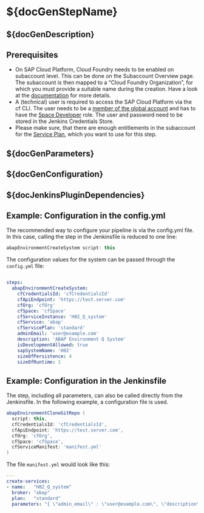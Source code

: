 # ${docGenStepName}

## ${docGenDescription}

## Prerequisites

- On SAP Cloud Platform, Cloud Foundry needs to be enabled on subaccount level. This can be done on the Subaccount Overview page. The subaccount is then mapped to a “Cloud Foundry Organization”, for which you must provide a suitable name during the creation. Have a look at the [documentation](https://help.sap.com/viewer/a96b1df8525f41f79484717368e30626/Cloud/en-US/dc18bac42270468d84b6c030a668e003.html) for more details.
- A (technical) user is required to access the SAP Cloud Platform via the cf CLI. The user needs to be a [member of the global account](https://help.sap.com/viewer/65de2977205c403bbc107264b8eccf4b/Cloud/en-US/4a0491330a164f5a873fa630c7f45f06.html) and has to have the [Space Developer](https://help.sap.com/viewer/a96b1df8525f41f79484717368e30626/Cloud/en-US/967fc4e2b1314cf7afc7d7043b53e566.html) role. The user and password need to be stored in the Jenkins Credentials Store.
- Please make sure, that there are enough entitlements in the subaccount for the [Service Plan](https://help.sap.com/viewer/a96b1df8525f41f79484717368e30626/Cloud/en-US/c40cb18aeaa343389036fdcdd03c41d0.html), which you want to use for this step.

## ${docGenParameters}

## ${docGenConfiguration}

## ${docJenkinsPluginDependencies}

## Example: Configuration in the config.yml

The recommended way to configure your pipeline is via the config.yml file. In this case, calling the step in the Jenkinsfile is reduced to one line:

```groovy
abapEnvironmentCreateSystem script: this
```

The configuration values for the system can be passed through the `config.yml` file:

```yaml

steps:
  abapEnvironmentCreateSystem:
    cfCredentialsId: 'cfCredentialsId'
    cfApiEndpoint: 'https://test.server.com'
    cfOrg: 'cfOrg'
    cfSpace: 'cfSpace'
    cfServiceInstance: 'H02_Q_system'
    cfService: 'abap'
    cfServicePlan: 'standard'
    adminEmail: 'user@example.com'
    description: 'ABAP Environment Q System'
    isDevelopmentAllowed: true
    sapSystemName: 'H02'
    sizeOfPersistence: 4
    sizeOfRuntime: 1
```


## Example: Configuration in the Jenkinsfile

The step, including all parameters, can also be called directly from the Jenkinsfile. In the following example, a configuration file is used.

```groovy
abapEnvironmentCloneGitRepo (
  script: this,
  cfCredentialsId: 'cfCredentialsId',
  cfApiEndpoint: 'https://test.server.com',
  cfOrg: 'cfOrg',
  cfSpace: 'cfSpace',
  cfServiceManifest: 'manifest.yml'
)
```

The file `manifest.yml` would look like this:

```yaml
---
create-services:
- name:   "H02_Q_system"
  broker: "abap"
  plan:   "standard"
  parameters: "{ \"admin_email\" : \"user@example.com\", \"description\" : \"ABAP Environment Q System\", \"is_development_allowed\" : true, \"sapsystemname\" : \"H02\", \"size_of_persistence\" : 4, \"size_of_runtime\" : 1 }"
```
